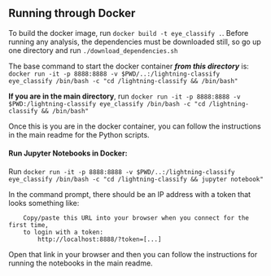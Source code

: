 ## Running through Docker

To build the docker image, run `docker build -t eye_classify .`. Before running any analysis, the dependencies must be downloaded still, so go up one directory and run `./download_dependencies.sh`

The base command to start the docker container ***from this directory*** is: `docker run -it -p 8888:8888 -v $PWD/..:/lightning-classify eye_classify /bin/bash -c "cd /lightning-classify && /bin/bash"`

**If you are in the main directory**, run `docker run -it -p 8888:8888 -v $PWD:/lightning-classify eye_classify /bin/bash -c "cd /lightning-classify && /bin/bash"`

Once this is you are in the docker container, you can follow the instructions in the main readme for the Python scripts.

#### Run Jupyter Notebooks in Docker:

Run `docker run -it -p 8888:8888 -v $PWD/..:/lightning-classify eye_classify /bin/bash -c "cd /lightning-classify && jupyter notebook"`

In the command prompt, there should be an IP address with a token that looks something like:
```
    Copy/paste this URL into your browser when you connect for the first time,
    to login with a token:
        http://localhost:8888/?token=[...]
```

Open that link in your browser and then you can follow the instructions for running the notebooks in the main readme.
